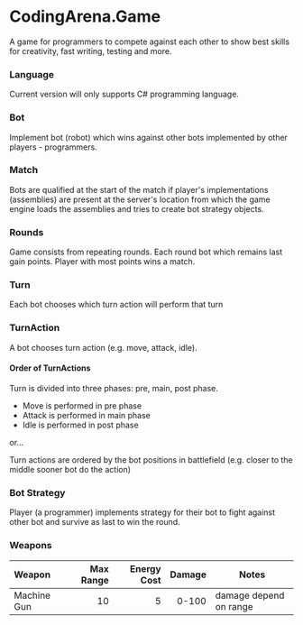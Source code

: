 # CodingArena.Game

A game for programmers to compete against each other to show best skills for creativity, fast writing, testing and more.

### Language
Current version will only supports C# programming language.

### Bot
Implement bot (robot) which wins against other bots implemented by other players - programmers.

### Match
Bots are qualified at the start of the match if player's implementations (assemblies) are present at the server's location from which the game engine loads the assemblies and tries to create bot strategy objects.

### Rounds
Game consists from repeating rounds. Each round bot which remains last gain points. Player with most points wins a match.

### Turn
Each bot chooses which turn action will perform that turn

### TurnAction
A bot chooses turn action (e.g. move, attack, idle). 

#### Order of TurnActions
Turn is divided into three phases: pre, main, post phase. 
* Move is performed in pre phase
* Attack is performed in main phase
* Idle is performed in post phase

or...

Turn actions are ordered by the bot positions in battlefield (e.g. closer to the middle sooner bot do the action)

### Bot Strategy
Player (a programmer) implements strategy for their bot to fight against other bot and survive as last to win the round.

### Weapons

| Weapon     | Max Range  | Energy Cost  | Damage   | Notes                  |
|:-----------|-----------:|-------------:|---------:|------------------------|
|Machine Gun | 10         | 5            |    0-100 | damage depend on range |

